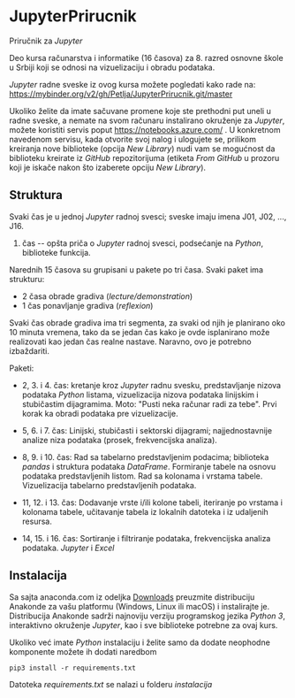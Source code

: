 # JupyterPrirucnik
Priručnik za _Jupyter_

Deo kursa računarstva i informatike (16 časova) za 8. razred osnovne škole u Srbiji koji se odnosi na vizuelizaciju i obradu podataka.

_Jupyter_ radne sveske iz ovog kursa možete pogledati kako rade na: https://mybinder.org/v2/gh/Petlja/JupyterPrirucnik.git/master

Ukoliko želite da imate sačuvane promene koje ste prethodni put uneli u radne sveske, a nemate na svom računaru instalirano okruženje za _Jupyter_, možete koristiti servis poput https://notebooks.azure.com/ . U konkretnom navedenom servisu, kada otvorite svoj nalog i ulogujete se, prilikom kreiranja nove biblioteke (opcija _New Library_) nudi vam se mogućnost da biblioteku kreirate iz _GitHub_ repozitorijuma (etiketa _From GitHub_ u prozoru koji je iskače nakon što izaberete opciju _New Library_).

## Struktura
Svaki čas je u jednoj _Jupyter_ radnoj svesci; sveske imaju imena J01, J02, ..., J16.

1. čas -- opšta priča o _Jupyter_ radnoj svesci, podsećanje na _Python_, biblioteke funkcija.

Narednih 15 časova su grupisani u pakete po tri časa. Svaki paket ima strukturu:

- 2 časa obrade gradiva (_lecture/demonstration_)
- 1 čas ponavljanje gradiva (_reflexion_)

Svaki čas obrade gradiva ima tri segmenta, za svaki od njih je planirano oko 10 minuta vremena,
tako da se jedan čas kako je ovde isplanirano može realizovati kao jedan čas realne nastave.
Naravno, ovo je potrebno izbaždariti.

Paketi:

- 2, 3. i 4. čas: kretanje kroz _Jupyter_ radnu svesku, predstavljanje nizova podataka _Python_ listama, vizuelizacija nizova podataka
linijskim i stubičastim dijagramima. Moto: "Pusti neka računar radi za tebe". Prvi korak ka obradi podataka pre vizuelizacije.

- 5, 6. i 7. čas: Linijski, stubičasti i sektorski dijagrami; najjednostavnije analize niza podataka (prosek, frekvencijska analiza).

- 8, 9. i 10. čas: Rad sa tabelarno predstavljenim podacima; biblioteka _pandas_ i struktura podataka _DataFrame_. Formiranje tabele na osnovu podataka predstavljenih listom. Rad sa kolonama i vrstama tabele. Vizuelizacija tabelarno predstavljenih podataka.

- 11, 12. i 13. čas: Dodavanje vrste i/ili kolone tabeli, iteriranje po vrstama i kolonama tabele, učitavanje tabela iz lokalnih datoteka i iz udaljenih resursa.

- 14, 15. i 16. čas: Sortiranje i filtriranje podataka, frekvencijska analiza podataka. _Jupyter_ i _Excel_

## Instalacija

Sa sajta anaconda.com iz odeljka [Downloads](https://www.anaconda.com/download/) preuzmite distribuciju Anakonde za vašu platformu (Windows, Linux ili macOS) i instalirajte je. Distribucija Anakonde sadrži najnoviju verziju programskog jezika _Python 3_, interaktivno okruženje _Jupyter_, kao i sve biblioteke potrebne za ovaj kurs.

Ukoliko već imate _Python_ instalaciju i želite samo da dodate neophodne komponente možete ih dodati naredbom

    pip3 install -r requirements.txt
    
Datoteka _requirements.txt_ se nalazi u folderu _instalacija_
